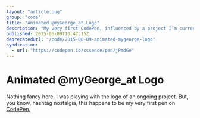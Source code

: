```yaml
---
layout: "article.pug"
group: "code"
title: "Animated @myGeorge_at Logo"
description: "My very first CodePen, influenced by a project I’m currently working on."
published: 2015-06-09T10:47:15Z
deprecatedUrl: "/code/2015-06-09-animated-mygeorge-logo"
syndication:
  - url: "https://codepen.io/cssence/pen/jPmdGe"
---
```


# Animated @myGeorge_at Logo

Nothing fancy here, I was playing with the logo of an ongoing project. But, you know, hashtag nostalgia, this happens to be my very first pen on [CodePen.](https://codepen.io/cssence)
